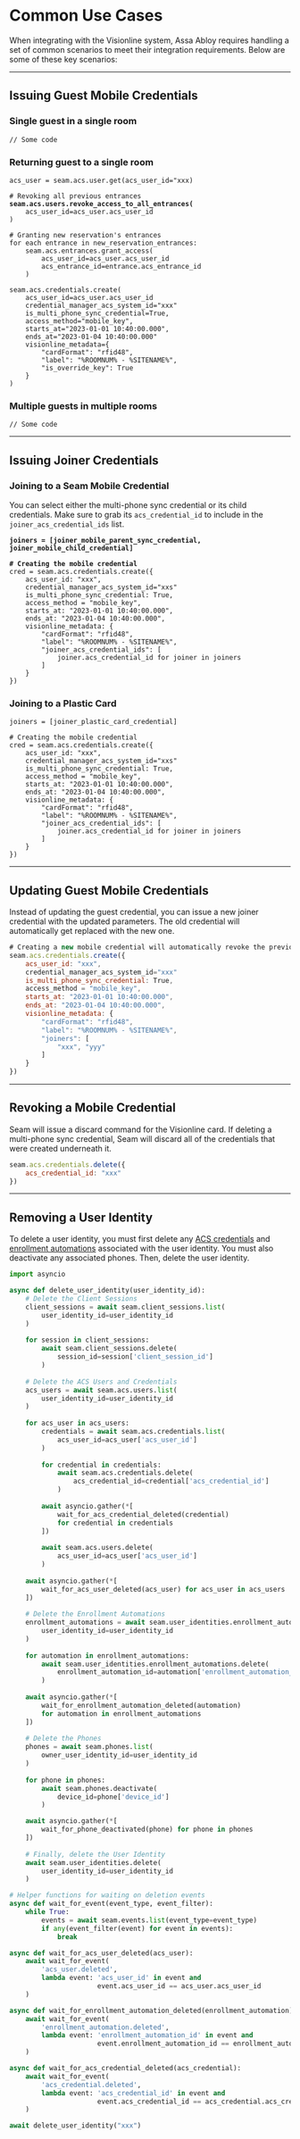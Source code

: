 # Common Use Cases

When integrating with the Visionline system, Assa Abloy requires handling a set of common scenarios to meet their integration requirements. Below are some of these key scenarios:

***

## Issuing Guest Mobile Credentials

### Single guest in a single room

```
// Some code
```

### Returning guest to a single room

<pre><code>acs_user = seam.acs.user.get(acs_user_id="xxx)

# Revoking all previous entrances
<strong>seam.acs.users.revoke_access_to_all_entrances(
</strong>    acs_user_id=acs_user.acs_user_id
)

# Granting new reservation's entrances
for each entrance in new_reservation_entrances:
    seam.acs.entrances.grant_access(
        acs_user_id=acs_user.acs_user_id
        acs_entrance_id=entrance.acs_entrance_id
    )

seam.acs.credentials.create(
    acs_user_id=acs_user.acs_user_id
    credential_manager_acs_system_id="xxx"
    is_multi_phone_sync_credential=True,
    access_method="mobile_key",
    starts_at="2023-01-01 10:40:00.000",
    ends_at="2023-01-04 10:40:00.000"
    visionline_metadata={
        "cardFormat": "rfid48",
        "label": "%ROOMNUM% - %SITENAME%",
        "is_override_key": True
    }
)
</code></pre>

### Multiple guests in multiple rooms

```
// Some code
```

***

## Issuing Joiner Credentials

### Joining to a Seam Mobile Credential

You can select either the multi-phone sync credential or its child credentials. Make sure to grab its `acs_credential_id` to include in the `joiner_acs_credential_ids` list.

<pre><code><strong>joiners = [joiner_mobile_parent_sync_credential, joiner_mobile_child_credential]
</strong><strong>
</strong><strong># Creating the mobile credential
</strong>cred = seam.acs.credentials.create({
    acs_user_id: "xxx",
    credential_manager_acs_system_id="xxs"
    is_multi_phone_sync_credential: True,
    access_method = "mobile_key",
    starts_at: "2023-01-01 10:40:00.000",
    ends_at: "2023-01-04 10:40:00.000",
    visionline_metadata: {
        "cardFormat": "rfid48",
        "label": "%ROOMNUM% - %SITENAME%",
        "joiner_acs_credential_ids": [
            joiner.acs_credential_id for joiner in joiners
        ]
    }
})
</code></pre>

### Joining to a Plastic Card

```
joiners = [joiner_plastic_card_credential]

# Creating the mobile credential
cred = seam.acs.credentials.create({
    acs_user_id: "xxx",
    credential_manager_acs_system_id="xxs"
    is_multi_phone_sync_credential: True,
    access_method = "mobile_key",
    starts_at: "2023-01-01 10:40:00.000",
    ends_at: "2023-01-04 10:40:00.000",
    visionline_metadata: {
        "cardFormat": "rfid48",
        "label": "%ROOMNUM% - %SITENAME%",
        "joiner_acs_credential_ids": [
            joiner.acs_credential_id for joiner in joiners
        ]
    }
})
```

***

## Updating Guest Mobile Credentials

Instead of updating the guest credential, you can issue a new joiner credential with the updated parameters. The old credential will automatically get replaced with the new one.

```javascript
# Creating a new mobile credential will automatically revoke the previous one.
seam.acs.credentials.create({
    acs_user_id: "xxx",
    credential_manager_acs_system_id="xxx"
    is_multi_phone_sync_credential: True,
    access_method = "mobile_key",
    starts_at: "2023-01-01 10:40:00.000",
    ends_at: "2023-01-04 10:40:00.000",
    visionline_metadata: {
        "cardFormat": "rfid48",
        "label": "%ROOMNUM% - %SITENAME%",
        "joiners": [
            "xxx", "yyy"
        ]
    }
})
```

***

## Revoking a Mobile Credential

Seam will issue a discard command for the Visionline card. If deleting a multi-phone sync credential, Seam will discard all of the credentials that were created underneath it.

```javascript
seam.acs.credentials.delete({
    acs_credential_id: "xxx"
})
```

***

## Removing a User Identity

To delete a user identity, you must first delete any [ACS credentials](../../api-clients/access-control-systems/credentials/delete-credential.md) and [enrollment automations](../../api-clients/user-identities/enrollment-automations/) associated with the user identity. You must also deactivate any associated phones. Then, delete the user identity.

```python
import asyncio

async def delete_user_identity(user_identity_id):
    # Delete the Client Sessions
    client_sessions = await seam.client_sessions.list(
        user_identity_id=user_identity_id
    )
    
    for session in client_sessions:
        await seam.client_sessions.delete(
            session_id=session['client_session_id']
        )
    
    # Delete the ACS Users and Credentials
    acs_users = await seam.acs.users.list(
        user_identity_id=user_identity_id
    )
    
    for acs_user in acs_users:
        credentials = await seam.acs.credentials.list(
            acs_user_id=acs_user['acs_user_id']
        )
    
        for credential in credentials:
            await seam.acs.credentials.delete(
                acs_credential_id=credential['acs_credential_id']
            )
        
        await asyncio.gather(*[
            wait_for_acs_credential_deleted(credential) 
            for credential in credentials
        ])
        
        await seam.acs.users.delete(
            acs_user_id=acs_user['acs_user_id']
        )
    
    await asyncio.gather(*[
        wait_for_acs_user_deleted(acs_user) for acs_user in acs_users
    ])
    
    # Delete the Enrollment Automations
    enrollment_automations = await seam.user_identities.enrollment_automations.list(
        user_identity_id=user_identity_id
    )
    
    for automation in enrollment_automations:
        await seam.user_identities.enrollment_automations.delete(
            enrollment_automation_id=automation['enrollment_automation_id']
        )
    
    await asyncio.gather(*[
        wait_for_enrollment_automation_deleted(automation) 
        for automation in enrollment_automations
    ])
    
    # Delete the Phones
    phones = await seam.phones.list(
        owner_user_identity_id=user_identity_id
    )
    
    for phone in phones:
        await seam.phones.deactivate(
            device_id=phone['device_id']
        )

    await asyncio.gather(*[
        wait_for_phone_deactivated(phone) for phone in phones
    ])
    
    # Finally, delete the User Identity
    await seam.user_identities.delete(
        user_identity_id=user_identity_id
    )

# Helper functions for waiting on deletion events
async def wait_for_event(event_type, event_filter):
    while True:
        events = await seam.events.list(event_type=event_type)
        if any(event_filter(event) for event in events):
            break

async def wait_for_acs_user_deleted(acs_user):
    await wait_for_event(
        'acs_user.deleted',
        lambda event: 'acs_user_id' in event and 
                      event.acs_user_id == acs_user.acs_user_id
    )

async def wait_for_enrollment_automation_deleted(enrollment_automation):
    await wait_for_event(
        'enrollment_automation.deleted',
        lambda event: 'enrollment_automation_id' in event and 
                      event.enrollment_automation_id == enrollment_automation.enrollment_automation_id
    )

async def wait_for_acs_credential_deleted(acs_credential):
    await wait_for_event(
        'acs_credential.deleted',
        lambda event: 'acs_credential_id' in event and 
                      event.acs_credential_id == acs_credential.acs_credential_id
    )

await delete_user_identity("xxx")

```
